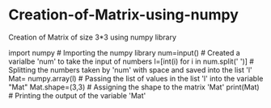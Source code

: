 # Creation-of-Matrix-using-numpy
Creation of Matrix of size 3*3 using numpy library

import numpy  # Importing the numpy library
num=input()   # Created a varialbe 'num' to take the input of numbers 
l=[int(i) for i in num.split(' ')]  # Splitting the  numbers taken by 'num' with space and saved into the list 'l'
Mat= numpy.array(l) # Passing the list of values in the list 'l' into the variable "Mat"
Mat.shape=(3,3)   # Assigning the shape to the matrix 'Mat'
print(Mat)        # Printing the output of the variable 'Mat'
